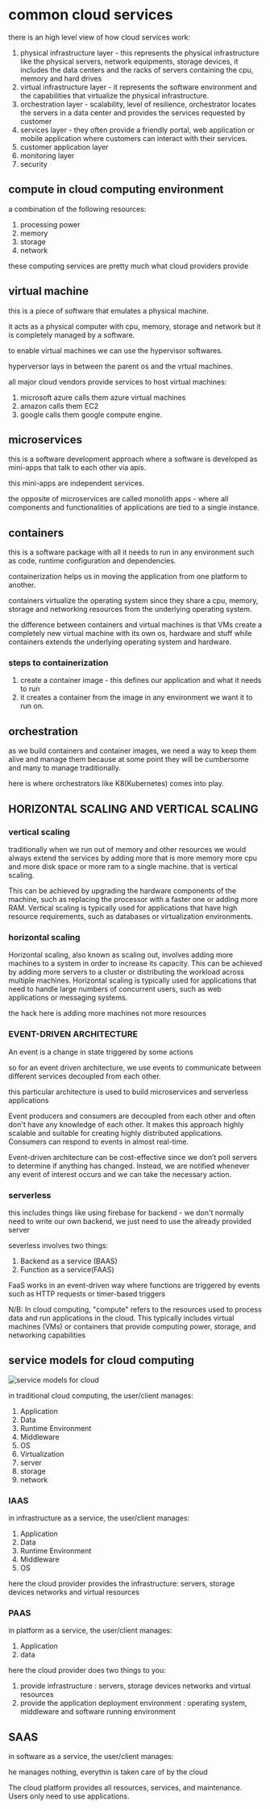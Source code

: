 # common cloud services

there is an high level view of how cloud services work:
1. physical infrastructure layer - this represents the physical infrastructure like the physical servers, network equipments, storage devices, it includes the data centers and the racks of servers containing the cpu, memory and hard drives
2. virtual infrastructure layer - it represents the software environment and the capabilities that virtualize the physical infrastructure.
3. orchestration layer - scalability, level of resilience, orchestrator locates the servers in a data center and provides  the services requested by customer
4. services layer - they often provide a friendly portal, web application or mobile application where customers can interact with their services.
5. customer application layer
6. monitoring layer
7. security

## compute in cloud computing environment

a combination of the following resources:

1. processing power
2. memory
3. storage
4. network

these computing services are pretty much what cloud providers provide

## virtual machine

this is a piece of software that emulates a physical machine.

it acts as a physical computer with cpu, memory, storage and network but it is completely managed by a software.

to enable virtual machines we can use the hypervisor softwares.

hyperversor lays in between the parent os and the vrtual machines.

all major cloud vendors provide services to host virtual machines:

1. microsoft  azure calls them azure virtual machines
2. amazon calls them EC2
3. google calls them google compute engine.

## microservices

this is a software development approach where a software is developed as mini-apps that talk to each other via apis.

this mini-apps are independent services.

the opposite of microservices are called monolith apps - where all components and functionalities of applications are tied to a single instance.

## containers

this is a software package with all it needs to run in any environment such as code, runtime configuration and dependencies.

containerization helps us in moving the application from one platform to another.

containers virtualize the operating system  since they share a cpu, memory, storage and networking resources from the underlying operating system.

the difference between containers and virtual machines is that VMs create a completely new virtual machine with its own os, hardware and stuff while containers extends the underlying operating system and hardware.

### steps to containerization

1. create a container image - this defines our application and what it needs to run
2. it creates a container from the image in any environment we want it to run on.

## orchestration

as we build containers and container images, we need a way to keep them alive and manage them because at some point they will be cumbersome and many to manage traditionally.

here is where orchestrators like K8(Kubernetes) comes into play.

## HORIZONTAL SCALING AND VERTICAL SCALING

### vertical scaling

traditionally when we run out of memory and other resources we would always extend the services by adding more that is more memory more cpu and more disk space or more ram to a single machine. that is vertical scaling.

This can be achieved by upgrading the hardware components of the machine, such as replacing the processor with a faster one or adding more RAM. Vertical scaling is typically used for applications that have high resource requirements, such as databases or virtualization environments.


### horizontal scaling

Horizontal scaling, also known as scaling out, involves adding more machines to a system in order to increase its capacity. This can be achieved by adding more servers to a cluster or distributing the workload across multiple machines. Horizontal scaling is typically used for applications that need to handle large numbers of concurrent users, such as web applications or messaging systems.

the hack here is adding more machines not more resources

### EVENT-DRIVEN ARCHITECTURE

An event is a change in state triggered by some actions 

so for an event driven architecture, we use events to communicate between different services decoupled from each other.

this particular architecture is used to build microservices and serverless applications

Event producers and consumers are decoupled from each other and often don't have any knowledge of each other. It makes this approach highly scalable and suitable for creating highly distributed applications. Consumers can respond to events in almost real-time.

Event-driven architecture can be cost-effective since we don’t poll servers to determine if anything has changed. Instead, we are notified whenever any event of interest occurs and we can take the necessary action.

### serverless

this includes things like using firebase for backend - we don't normally need to write our own backend, we just need to use the already provided server

severless involves two things:

1. Backend as a service (BAAS)
2. Function as a service(FAAS)

FaaS works in an event-driven way where functions are triggered by events such as HTTP requests or timer-based triggers

N/B: In cloud computing, "compute" refers to the resources used to process data and run applications in the cloud. This typically includes virtual machines (VMs) or containers that provide computing power, storage, and networking capabilities


## service models for cloud computing

![service models for cloud](images/servicemodels.png)

in traditional cloud computing, the user/client manages:

1. Application
2. Data
3. Runtime Environment
4. Middleware
5. OS
6. Virtualization
7. server
8. storage
9. network

### IAAS 

in infrastructure as a service, the user/client manages:

1. Application
2. Data
3. Runtime Environment
4. Middleware
5. OS

here the cloud provider provides the infrastructure: servers, storage devices networks and virtual resources 


### PAAS

in platform as a service, the user/client manages:

1. Application
2. data

here the cloud provider does two things to you:

1. provide infrastructure : servers, storage devices networks and virtual resources
2. provide the application deployment environment : operating system, middleware and software running environment

## SAAS

in software as a service, the user/client manages:

he manages nothing, everythin is taken care of by the cloud

The cloud platform provides all resources, services, and maintenance. Users only need to use applications.
